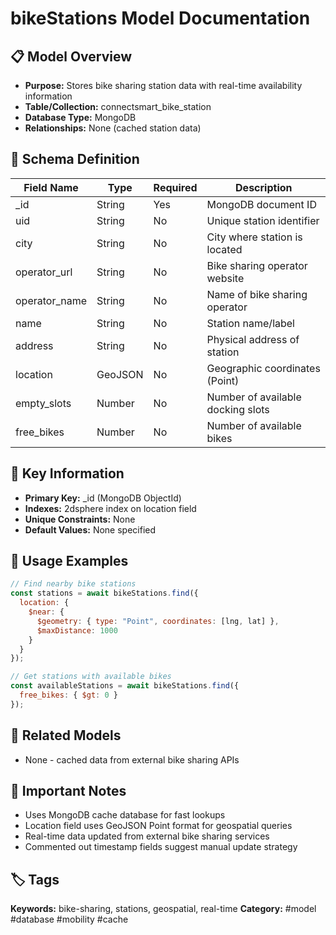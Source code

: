 # bikeStations Model Documentation

## 📋 Model Overview
- **Purpose:** Stores bike sharing station data with real-time availability information
- **Table/Collection:** connectsmart_bike_station
- **Database Type:** MongoDB
- **Relationships:** None (cached station data)

## 🔧 Schema Definition
| **Field Name** | **Type** | **Required** | **Description** |
|----------------|----------|--------------|------------------|
| _id | String | Yes | MongoDB document ID |
| uid | String | No | Unique station identifier |
| city | String | No | City where station is located |
| operator_url | String | No | Bike sharing operator website |
| operator_name | String | No | Name of bike sharing operator |
| name | String | No | Station name/label |
| address | String | No | Physical address of station |
| location | GeoJSON | No | Geographic coordinates (Point) |
| empty_slots | Number | No | Number of available docking slots |
| free_bikes | Number | No | Number of available bikes |

## 🔑 Key Information
- **Primary Key:** _id (MongoDB ObjectId)
- **Indexes:** 2dsphere index on location field
- **Unique Constraints:** None
- **Default Values:** None specified

## 📝 Usage Examples
```javascript
// Find nearby bike stations
const stations = await bikeStations.find({
  location: {
    $near: {
      $geometry: { type: "Point", coordinates: [lng, lat] },
      $maxDistance: 1000
    }
  }
});

// Get stations with available bikes
const availableStations = await bikeStations.find({
  free_bikes: { $gt: 0 }
});
```

## 🔗 Related Models
- None - cached data from external bike sharing APIs

## 📌 Important Notes
- Uses MongoDB cache database for fast lookups
- Location field uses GeoJSON Point format for geospatial queries
- Real-time data updated from external bike sharing services
- Commented out timestamp fields suggest manual update strategy

## 🏷️ Tags
**Keywords:** bike-sharing, stations, geospatial, real-time
**Category:** #model #database #mobility #cache